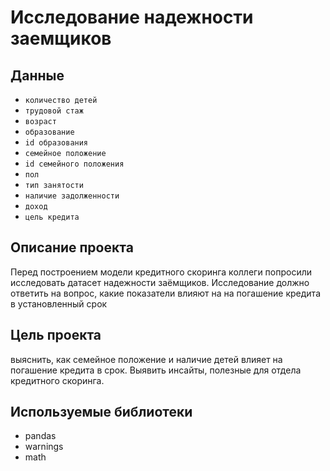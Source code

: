 # Исследование надежности заемщиков

## Данные
* `количество детей`
* `трудовой стаж`
* `возраст`
* `образование`
* `id образования`
* `семейное положение`
* `id семейного положения`
* `пол`
* `тип занятости`
* `наличие задолженности`
* `доход`
* `цель кредита`

## Описание проекта
Перед построением модели кредитного скоринга коллеги попросили исследовать датасет надежности заёмщиков. Исследование должно ответить на вопрос, какие показатели влияют на на погашение кредита в установленный срок


## Цель проекта
выяснить, как семейное положение и наличие детей влияет на погашение кредита в срок. Выявить инсайты, полезные для отдела кредитного скоринга.

## Используемые библиотеки
* pandas
* warnings
* math

